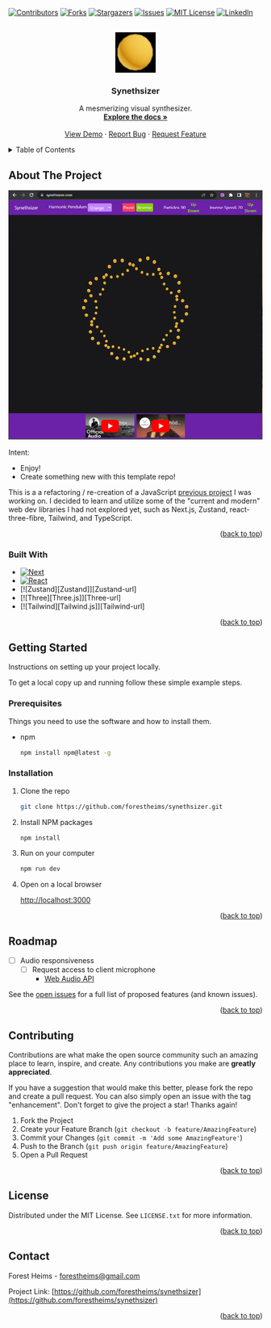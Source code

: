 <!-- Improved compatibility of back to top link: See: https://github.com/othneildrew/Best-README-Template/pull/73 -->

<a name="readme-top"></a>

<!--
*** Thanks for checking out the Best-README-Template. If you have a suggestion
*** that would make this better, please fork the repo and create a pull request
*** or simply open an issue with the tag "enhancement".
*** Don't forget to give the project a star!
*** Thanks again! Now go create something AMAZING! :D
-->

<!-- PROJECT SHIELDS -->
<!--
*** I'm using markdown "reference style" links for readability.
*** Reference links are enclosed in brackets [ ] instead of parentheses ( ).
*** See the bottom of this document for the declaration of the reference variables
*** for contributors-url, forks-url, etc. This is an optional, concise syntax you may use.
*** https://www.markdownguide.org/basic-syntax/#reference-style-links
-->

[![Contributors][contributors-shield]][contributors-url]
[![Forks][forks-shield]][forks-url]
[![Stargazers][stars-shield]][stars-url]
[![Issues][issues-shield]][issues-url]
[![MIT License][license-shield]][license-url]
[![LinkedIn][linkedin-shield]][linkedin-url]

<!-- PROJECT LOGO -->
<br />
<div align="center">
  <a href="https://github.com/forestheims/synethsizer">
    <img src="public/icons/share.png" alt="Logo" width="80" height="80">
  </a>

<h3 align="center">Synethsizer</h3>

  <p align="center">
    A mesmerizing visual synthesizer.
    <br />
    <a href="https://github.com/forestheims/synethsizer"><strong>Explore the docs »</strong></a>
    <br />
    <br />
    <a href="https://github.com/forestheims/synethsizer">View Demo</a>
    ·
    <a href="https://github.com/forestheims/synethsizer/issues">Report Bug</a>
    ·
    <a href="https://github.com/forestheims/synethsizer/issues">Request Feature</a>
  </p>
</div>

<!-- TABLE OF CONTENTS -->
<details>
  <summary>Table of Contents</summary>
  <ol>
    <li>
      <a href="#about-the-project">About The Project</a>
      <ul>
        <li><a href="#built-with">Built With</a></li>
      </ul>
    </li>
    <li>
      <a href="#getting-started">Getting Started</a>
      <ul>
        <li><a href="#prerequisites">Prerequisites</a></li>
        <li><a href="#installation">Installation</a></li>
      </ul>
    </li>
    <li><a href="#usage">Usage</a></li>
    <li><a href="#roadmap">Roadmap</a></li>
    <li><a href="#contributing">Contributing</a></li>
    <li><a href="#license">License</a></li>
    <li><a href="#contact">Contact</a></li>
    <li><a href="#acknowledgments">Acknowledgments</a></li>
  </ol>
</details>

<!-- ABOUT THE PROJECT -->

## About The Project

[![Product Name Screen Shot][product-screenshot]](https://synethsizer.com)

Intent:

- Enjoy!
- Create something new with this template repo!

This is a a refactoring / re-creation of a JavaScript [previous project](https://github.com/forestheims/synethsizer-prev) I was working on. I decided to learn and utilize some of the "current and modern" web dev libraries I had not explored yet, such as Next.js, Zustand, react-three-fibre, Tailwind, and TypeScript.

<p align="right">(<a href="#readme-top">back to top</a>)</p>

### Built With

- [![Next][Next.js]][Next-url]
- [![React][React.js]][React-url]
- [![Zustand][Zustand]][Zustand-url]
- [![Three][Three.js]][Three-url]
- [![Tailwind][Tailwind.js]][Tailwind-url]

<p align="right">(<a href="#readme-top">back to top</a>)</p>

<!-- GETTING STARTED -->

## Getting Started

Instructions on setting up your project locally.

To get a local copy up and running follow these simple example steps.

### Prerequisites

Things you need to use the software and how to install them.

- npm
  ```sh
  npm install npm@latest -g
  ```

### Installation

1. Clone the repo
   ```sh
   git clone https://github.com/forestheims/synethsizer.git
   ```
2. Install NPM packages
   ```sh
   npm install
   ```
3. Run on your computer
   ```sh
   npm run dev
   ```
4. Open on a local browser

   [http://localhost:3000](http://localhost:3000)

   <!-- 3. Enter your API in `config.js`
      ```js
      const API_KEY = 'ENTER YOUR API'
      ``` -->

<p align="right">(<a href="#readme-top">back to top</a>)</p>

<!-- USAGE EXAMPLES -->

<!-- ## Usage

Use this space to show useful examples of how a project can be used. Additional screenshots, code examples and demos work well in this space. You may also link to more resources.

_For more examples, please refer to the [Documentation](https://example.com)_

<p align="right">(<a href="#readme-top">back to top</a>)</p> -->

<!-- ROADMAP -->

## Roadmap

- [ ] Audio responsiveness
  - [ ] Request access to client microphone
    - [Web Audio API](https://developer.mozilla.org/en-US/docs/Web/API/Web_Audio_API/Visualizations_with_Web_Audio_API)

See the [open issues](https://github.com/forestheims/synethsizer/issues) for a full list of proposed features (and known issues).

<p align="right">(<a href="#readme-top">back to top</a>)</p>

<!-- CONTRIBUTING -->

## Contributing

Contributions are what make the open source community such an amazing place to learn, inspire, and create. Any contributions you make are **greatly appreciated**.

If you have a suggestion that would make this better, please fork the repo and create a pull request. You can also simply open an issue with the tag "enhancement".
Don't forget to give the project a star! Thanks again!

1. Fork the Project
2. Create your Feature Branch (`git checkout -b feature/AmazingFeature`)
3. Commit your Changes (`git commit -m 'Add some AmazingFeature'`)
4. Push to the Branch (`git push origin feature/AmazingFeature`)
5. Open a Pull Request

<p align="right">(<a href="#readme-top">back to top</a>)</p>

<!-- LICENSE -->

## License

Distributed under the MIT License. See `LICENSE.txt` for more information.

<p align="right">(<a href="#readme-top">back to top</a>)</p>

<!-- CONTACT -->

## Contact

Forest Heims - forestheims@gmail.com

Project Link: [https://github.com/forestheims/synethsizer](https://github.com/forestheims/synethsizer)

<p align="right">(<a href="#readme-top">back to top</a>)</p>

<!-- ACKNOWLEDGMENTS -->

<!-- ## Acknowledgments

- []()
- []()
- []()

<p align="right">(<a href="#readme-top">back to top</a>)</p> -->

<!-- MARKDOWN LINKS & IMAGES -->
<!-- https://www.markdownguide.org/basic-syntax/#reference-style-links -->

[contributors-shield]: https://img.shields.io/github/contributors/forestheims/synethsizer.svg?style=for-the-badge
[contributors-url]: https://github.com/forestheims/synethsizer/graphs/contributors
[forks-shield]: https://img.shields.io/github/forks/forestheims/synethsizer.svg?style=for-the-badge
[forks-url]: https://github.com/forestheims/synethsizer/network/members
[stars-shield]: https://img.shields.io/github/stars/forestheims/synethsizer.svg?style=for-the-badge
[stars-url]: https://github.com/forestheims/synethsizer/stargazers
[issues-shield]: https://img.shields.io/github/issues/forestheims/synethsizer.svg?style=for-the-badge
[issues-url]: https://github.com/forestheims/synethsizer/issues
[license-shield]: https://img.shields.io/github/license/forestheims/synethsizer.svg?style=for-the-badge
[license-url]: https://github.com/forestheims/synethsizer/blob/master/LICENSE.txt
[linkedin-shield]: https://img.shields.io/badge/-LinkedIn-black.svg?style=for-the-badge&logo=linkedin&colorB=555
[linkedin-url]: https://linkedin.com/in/forestheims
[product-screenshot]: public/img/synethsizer_front.PNG
[Next.js]: https://img.shields.io/badge/next.js-000000?style=for-the-badge&logo=nextdotjs&logoColor=white
[Next-url]: https://nextjs.org/
[React.js]: https://img.shields.io/badge/React-20232A?style=for-the-badge&logo=react&logoColor=61DAFB
[React-url]: https://reactjs.org/
[React.js]: https://img.shields.io/badge/React-20232A?style=for-the-badge&logo=react&logoColor=61DAFB
[React-url]: https://github.com/pmndrs/zustand
